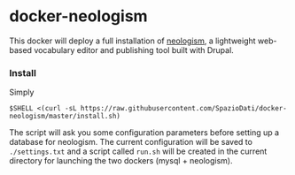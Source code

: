 docker-neologism
================

This docker will deploy a full installation of [neologism](https://www.drupal.org/project/neologism), a lightweight web-based vocabulary editor and publishing tool built with Drupal. 

### Install
Simply

    $SHELL <(curl -sL https://raw.githubusercontent.com/SpazioDati/docker-neologism/master/install.sh)

The script will ask you some configuration parameters before setting up a database for neologism. The current configuration will be saved to `./settings.txt` and a script called `run.sh` will be created in the current directory for launching the two dockers (mysql + neologism).
